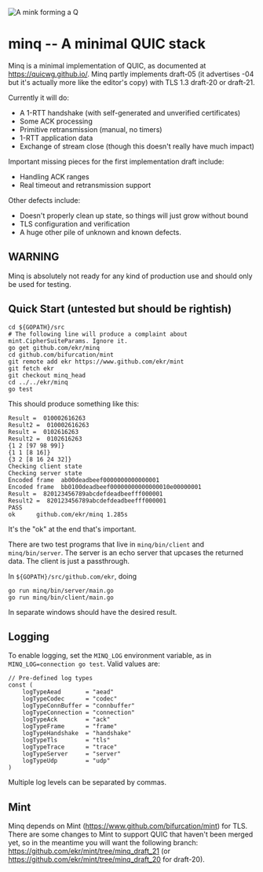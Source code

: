 ![A mink forming a Q](/minq.png)

minq -- A minimal QUIC stack
============================
Minq is a minimal implementation of QUIC, as documented at
https://quicwg.github.io/. Minq partly implements draft-05
(it advertises -04 but it's actually more like the editor's copy)
with TLS 1.3 draft-20 or draft-21.

Currently it will do:

- A 1-RTT handshake (with self-generated and unverified certificates)
- Some ACK processing
- Primitive retransmission (manual, no timers)
- 1-RTT application data
- Exchange of stream close (though this doesn't really have much impact)

Important missing pieces for the first implementation draft include:

- Handling ACK ranges
- Real timeout and retransmission support

Other defects include:

- Doesn't properly clean up state, so things will just grow without bound
- TLS configuration and verification
- A huge other pile of unknown and known defects.


## WARNING

Minq is absolutely not ready for any kind of production use and should
only be used for testing.



## Quick Start (untested but should be rightish)


    cd ${GOPATH}/src
    # The following line will produce a complaint about mint.CipherSuiteParams. Ignore it.
    go get github.com/ekr/minq
    cd github.com/bifurcation/mint
    git remote add ekr https://www.github.com/ekr/mint
    git fetch ekr
    git checkout minq_head
    cd ../../ekr/minq
    go test

This should produce something like this:

    Result =  010002616263
    Result2 =  010002616263
    Result =  0102616263
    Result2 =  0102616263
    {1 2 [97 98 99]}
    {1 1 [8 16]}
    {3 2 [8 16 24 32]}
    Checking client state
    Checking server state
    Encoded frame  ab00deadbeef0000000000000001
    Encoded frame  bb0100deadbeef00000000000000010e00000001
    Result =  820123456789abcdefdeadbeefff000001
    Result2 =  820123456789abcdefdeadbeefff000001
    PASS
    ok  	github.com/ekr/minq	1.285s

It's the "ok" at the end that's important.

There are two test programs that live in ```minq/bin/client``` and
```minq/bin/server```. The server is an echo server that upcases the
returned data. The client is just a passthrough.

In ```${GOPATH}/src/github.com/ekr```, doing

    go run minq/bin/server/main.go
    go run minq/bin/client/main.go

In separate windows should have the desired result.


## Logging

To enable logging, set the ```MINQ_LOG``` environment variable, as
in ```MINQ_LOG=connection go test```. Valid values are:

    // Pre-defined log types
    const (
    	logTypeAead       = "aead"
    	logTypeCodec      = "codec"
    	logTypeConnBuffer = "connbuffer"
    	logTypeConnection = "connection"
    	logTypeAck        = "ack"
    	logTypeFrame      = "frame"
    	logTypeHandshake  = "handshake"
    	logTypeTls        = "tls"
    	logTypeTrace      = "trace"
    	logTypeServer     = "server"
    	logTypeUdp        = "udp"
    )

Multiple log levels can be separated by commas.

## Mint

Minq depends on Mint (https://www.github.com/bifurcation/mint) for TLS.
There are some changes to Mint to support QUIC that haven't been
merged yet, so in the meantime you will want the following branch:
https://github.com/ekr/mint/tree/minq_draft_21
(or https://github.com/ekr/mint/tree/minq_draft_20 for draft-20).

